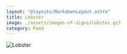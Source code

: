 ```yaml
---
layout: "@layouts/MarkdownLayout.astro"
title: Lobster
image: ./assets/images-of-signs/lobster.gif
category: Food
---
```


![Lobster](@signs/lobster.gif)
